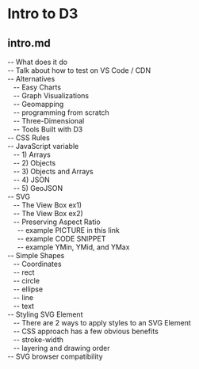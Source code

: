 # Intro to D3
## intro.md
-- What does it do  <br/>
-- Talk about how to test on VS Code / CDN  <br/>
-- Alternatives  <br/>
&nbsp;&nbsp; -- Easy Charts <br/>
&nbsp;&nbsp; -- Graph Visualizations  <br/>
&nbsp;&nbsp; -- Geomapping  <br/>
&nbsp;&nbsp; -- programming from scratch  <br/>
&nbsp;&nbsp; -- Three-Dimensional  <br/>
&nbsp;&nbsp; -- Tools Built with D3  <br/>
-- CSS Rules  <br/>
-- JavaScript variable  <br/>
&nbsp;&nbsp; -- 1) Arrays  <br/>
&nbsp;&nbsp; -- 2) Objects  <br/>
&nbsp;&nbsp; -- 3) Objects and Arrays  <br/>
&nbsp;&nbsp; -- 4) JSON  <br/>
&nbsp;&nbsp; -- 5) GeoJSON  <br/>
-- SVG  <br/>
&nbsp;&nbsp; -- The View Box ex1) <br/>
&nbsp;&nbsp; -- The View Box ex2) <br/>
&nbsp;&nbsp; -- Preserving Aspect Ratio <br/>
&nbsp;&nbsp;&nbsp;&nbsp; -- example PICTURE in this link <br/>
&nbsp;&nbsp;&nbsp;&nbsp; -- example CODE SNIPPET <br/>
&nbsp;&nbsp;&nbsp;&nbsp; -- example YMin, YMid, and YMax <br/>
-- Simple Shapes  <br/>
&nbsp;&nbsp; -- Coordinates <br/>
&nbsp;&nbsp; -- rect <br/>
&nbsp;&nbsp; -- circle <br/>
&nbsp;&nbsp; -- ellipse <br/>
&nbsp;&nbsp; -- line <br/>
&nbsp;&nbsp; -- text <br/>
-- Styling SVG Element  <br/>
&nbsp;&nbsp; -- There are 2 ways to apply styles to an SVG Element <br/>
&nbsp;&nbsp; -- CSS approach has a few obvious benefits <br/>
&nbsp;&nbsp; -- stroke-width <br/>
&nbsp;&nbsp; -- layering and drawing order <br/>
-- SVG browser compatibility  <br/>


 
